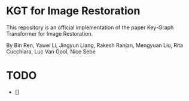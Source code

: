 # KGT for Image Restoration
This repository is an official implementation of the paper Key-Graph Transformer for Image Restoration.

By Bin Ren, Yawei Li, Jingyun Liang, Rakesh Ranjan, Mengyuan Liu, Rita Cucchiara, Luc Van Gool, Nice Sebe



# TODO
- [] 
